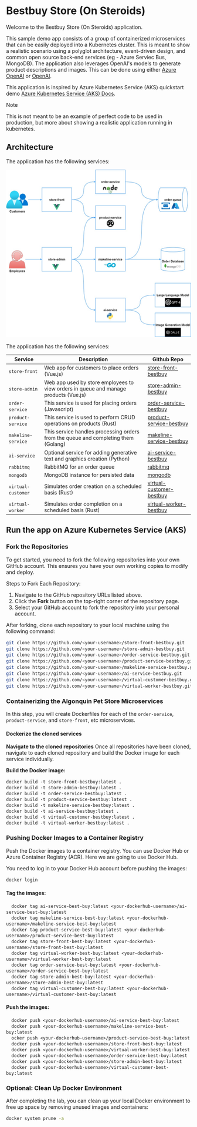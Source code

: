 # Bestbuy Store (On Steroids)
Welcome to the Bestbuy Store (On Steroids) application.

This sample demo app consists of a group of containerized microservices that can be easily deployed into a Kubernetes cluster. This is meant to show a realistic scenario using a polyglot architecture, event-driven design, and common open source back-end services (eg - Azure Serviec Bus, MongoDB). The application also leverages OpenAI's models to generate product descriptions and images. This can be done using either [Azure OpenAI](https://learn.microsoft.com/azure/ai-services/openai/overview) or [OpenAI](https://openai.com/).

This application is inspired by Azure Kubernetes Service (AKS) quickstart demo [Azure Kubernetes Service (AKS) Docs](https://learn.microsoft.com/en-us/azure/aks/).

> [!NOTE]
> This is not meant to be an example of perfect code to be used in production, but more about showing a realistic application running in kubernetes. 

## Architecture

The application has the following services: 

![Logical Application Architecture Diagram](assets/Best-Buy-Architecture.jpg)

The application has the following services: 

| Service | Description | Github Repo |
| --- | --- | --- |
| `store-front` | Web app for customers to place orders (Vue.js) | [store-front-bestbuy](https://github.com/bhun0002/store-front-bestbuy) |
| `store-admin` | Web app used by store employees to view orders in queue and manage products (Vue.js) | [store-admin-bestbuy](https://github.com/bhun0002/store-admin-bestbuy) |
| `order-service` | This service is used for placing orders (Javascript) | [order-service-bestbuy](https://github.com/bhun0002/order-service-bestbuy) |
| `product-service` | This service is used to perform CRUD operations on products (Rust) | [product-service-bestbuy](https://github.com/bhun0002/product-service-bestbuy) |
| `makeline-service` | This service handles processing orders from the queue and completing them (Golang) | [makeline-service-bestbuy](https://github.com/bhun0002/makeline-service-bestbuy) |
| `ai-service` | Optional service for adding generative text and graphics creation (Python) | [ai-service-bestbuy](https://github.com/bhun0002/ai-service-bestbuy) |
| `rabbitmq` | RabbitMQ for an order queue | [rabbitmq](https://github.com/docker-library/rabbitmq) |
| `mongodb` | MongoDB instance for persisted data | [mongodb](https://github.com/docker-library/mongo) |
| `virtual-customer` | Simulates order creation on a scheduled basis (Rust) | [virtual-customer-bestbuy](https://github.com/bhun0002/virtual-customer-bestbuy) |
| `virtual-worker` | Simulates order completion on a scheduled basis (Rust) | [virtual-worker-bestbuy](https://github.com/bhun0002/virtual-worker-bestbuy) |


## Run the app on Azure Kubernetes Service (AKS)

### Fork the Repositories
To get started, you need to fork the following repositories into your own GitHub account. This ensures you have your own working copies to modify and deploy.

Steps to Fork Each Repository:
1. Navigate to the GitHub repository URLs listed above.
2. Click the **Fork** button on the top-right corner of the repository page.
3. Select your GitHub account to fork the repository into your personal account.

After forking, clone each repository to your local machine using the following command:

```bash
git clone https://github.com/<your-username>/store-front-bestbuy.git
git clone https://github.com/<your-username>/store-admin-bestbuy.git
git clone https://github.com/<your-username>/order-service-bestbuy.git
git clone https://github.com/<your-username>/product-service-bestbuy.git
git clone https://github.com/<your-username>/makeline-service-bestbuy.git
git clone https://github.com/<your-username>/ai-service-bestbuy.git
git clone https://github.com/<your-username>/virtual-customer-bestbuy.git
git clone https://github.com/<your-username>/virtual-worker-bestbuy.git

```


### Containerizing the Algonquin Pet Store Microservices
In this step, you will create Dockerfiles for each of the `order-service`, `product-service`, and `store-front`, etc microservices.

#### Dockerize the cloned services

**Navigate to the cloned repositories** 
Once all repositories have been cloned, navigate to each cloned repository and build the Docker image for each service individually.

**Build the Docker image:**
  ```
  docker build -t store-front-bestbuy:latest .
  docker build -t store-admin-bestbuy:latest .
  docker build -t order-service-bestbuy:latest .
  docker build -t product-service-bestbuy:latest .
  docker build -t makeline-service-bestbuy:latest .
  docker build -t ai-service-bestbuy:latest .
  docker build -t virtual-customer-bestbuy:latest .
  docker build -t virtual-worker-bestbuy:latest .
 
  ```

### Pushing Docker Images to a Container Registry
Push the Docker images to a container registry. You can use Docker Hub or Azure Container Registry (ACR). Here we are going to use Docker Hub.

You need to log in to your Docker Hub account before pushing the images:
```bash
docker login
```

#### Tag the images:
  ```
    docker tag ai-service-best-buy:latest <your-dockerhub-username>/ai-service-best-buy:latest 
    docker tag makeline-service-best-buy:latest <your-dockerhub-username>/makeline-service-best-buy:latest 
    docker tag product-service-best-buy:latest <your-dockerhub-username>/product-service-best-buy:latest 
    docker tag store-front-best-buy:latest <your-dockerhub-username>/store-front-best-buy:latest
    docker tag virtual-worker-best-buy:latest <your-dockerhub-username>/virtual-worker-best-buy:latest 
    docker tag order-service-best-buy:latest <your-dockerhub-username>/order-service-best-buy:latest 
    docker tag store-admin-best-buy:latest <your-dockerhub-username>/store-admin-best-buy:latest 
    docker tag virtual-customer-best-buy:latest <your-dockerhub-username>/virtual-customer-best-buy:latest 

  ```

#### Push the images:
  ```
    docker push <your-dockerhub-username>/ai-service-best-buy:latest 
    docker push <your-dockerhub-username>/makeline-service-best-buy:latest 
    ocker push <your-dockerhub-username>/product-service-best-buy:latest 
    docker push <your-dockerhub-username>/store-front-best-buy:latest
    docker push <your-dockerhub-username>/virtual-worker-best-buy:latest 
    docker push <your-dockerhub-username>/order-service-best-buy:latest 
    docker push <your-dockerhub-username>/store-admin-best-buy:latest 
    docker push <your-dockerhub-username>/virtual-customer-best-buy:latest 

  ```

### Optional: Clean Up Docker Environment
After completing the lab, you can clean up your local Docker environment to free up space by removing unused images and containers:

```bash
docker system prune -a
```